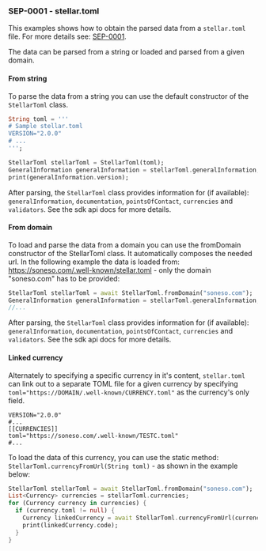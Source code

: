 
### SEP-0001 - stellar.toml

This examples shows how to obtain the parsed data from a ```stellar.toml``` file. For more details see: [SEP-0001](https://github.com/stellar/stellar-protocol/blob/master/ecosystem/sep-0001.md).

The data can be parsed from a string or loaded and parsed from a given domain. 

#### From string

To parse the data from a string you can use the default constructor of the ```StellarToml```  class.
```dart
String toml = '''
# Sample stellar.toml
VERSION="2.0.0"
# ...
''';

StellarToml stellarToml = StellarToml(toml);
GeneralInformation generalInformation = stellarToml.generalInformation;
print(generalInformation.version);

```
After parsing, the ```StellarToml``` class provides information for (if available): ```generalInformation```, ```documentation```, ```pointsOfContact```, ```currencies``` and ```validators```. See the sdk api docs for more details.

#### From domain

To load and parse the data from a domain you can use the fromDomain constructor of the StellarToml class. It automatically composes  the needed url. In the following example the data is loaded from: https://soneso.com/.well-known/stellar.toml - only the domain "soneso.com" has to be provided:
```dart
StellarToml stellarToml = await StellarToml.fromDomain("soneso.com");
GeneralInformation generalInformation = stellarToml.generalInformation;
//...
```
After parsing, the ```StellarToml``` class provides information for (if available): ```generalInformation```, ```documentation```, ```pointsOfContact```, ```currencies``` and ```validators```. See the sdk api docs for more details.

#### Linked currency
Alternately to specifying a specific currency in it's content, ```stellar.toml``` can link out to a separate TOML file for a given currency by specifying ```toml="https://DOMAIN/.well-known/CURRENCY.toml"``` as the currency's only field. 

```# Sample stellar.toml
VERSION="2.0.0"
#...
[[CURRENCIES]]
toml="https://soneso.com/.well-known/TESTC.toml"
#...
```
To load the data of this currency, you can use the static method:  ```StellarToml.currencyFromUrl(String toml)```  - as shown in the example below:

```dart
StellarToml stellarToml = await StellarToml.fromDomain("soneso.com");
List<Currency> currencies = stellarToml.currencies;
for (Currency currency in currencies) {
  if (currency.toml != null) {
    Currency linkedCurrency = await StellarToml.currencyFromUrl(currency.toml);
    print(linkedCurrency.code);
  }
}
```
